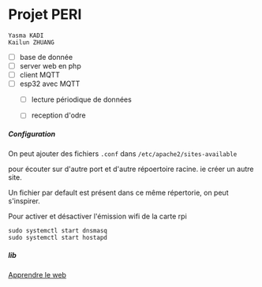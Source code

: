 # Projet PERI

```
Yasma KADI
Kailun ZHUANG
```
 - [ ] base de donnée
 - [ ] server web en php
 - [ ] client MQTT
 - [ ] esp32 avec MQTT
   - [ ] lecture périodique de données
   - [ ] reception d'odre








##### Configuration
On peut ajouter des fichiers `.conf` dans `/etc/apache2/sites-available`

pour écouter sur d'autre port et d'autre répoertoire racine. ie créer un autre site.

Un fichier par default est présent dans ce même répertorie, on peut s'inspirer.

Pour activer et désactiver l'émission wifi de la carte rpi

```
sudo systemctl start dnsmasq
sudo systemctl start hostapd
```


##### lib

[Apprendre le web](https://www.w3schools.com/ "w3schools.com")
